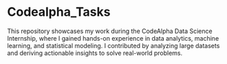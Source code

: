 # Codealpha_Tasks
This repository showcases my work during the CodeAlpha Data Science Internship, where I gained hands-on experience in data analytics, machine learning, and statistical modeling. I contributed by analyzing large datasets and deriving actionable insights to solve real-world problems.
